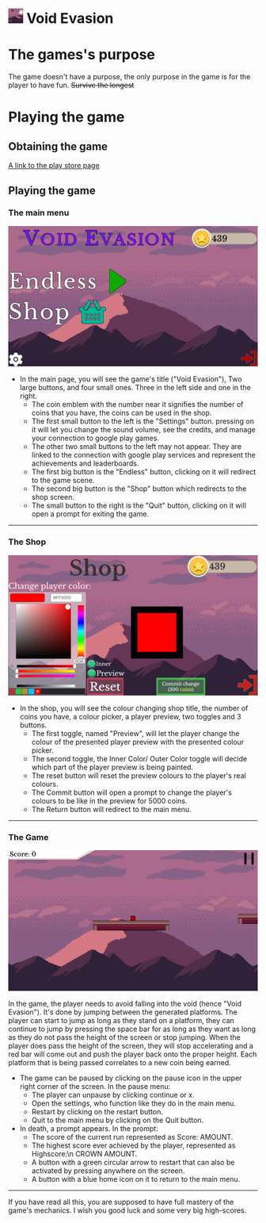 # <img src="./Assets/assests/images/MainLogo/PNG/2Rect.png" alt="Game Rectangular Logo" width=30> Void Evasion 
# The games's purpose
The game doesn't have a purpose, the only purpose in the game is for the player to have fun. ~~Survive the longest~~
# Playing the game
## Obtaining the game
[A link to the play store page](https://play.google.com/store/apps/details?id=com.NimrodRappaport.VoidEvasion)

## Playing the game
### The main menu
![Main Menu](./Assets/assests/images/Screenshots/Menu.png "Main menu")
- In the main page, you will see the game's title ("Void Evasion"), Two large buttons, and four small ones. Three in the left side and one in the right.
    - The coin emblem with the number near it signifies the number of coins that you have, the coins can be used in the shop.
    - The first small button to the left is the "Settings" button. pressing on it will let you change the sound volume, see the credits, and manage your connection to google play games.
    - The other two small buttons to the left may not appear. They are linked to the connection with google play services and represent the achievements and leaderboards.
    - The first big button is the "Endless" button, clicking on it will redirect to the game scene.
    - The second big button is the "Shop" button which redirects to the shop screen.
    - The small button to the right is the "Quit" button, clicking on it will open a prompt for exiting the game.
---
 ### The Shop
 ![Shop](./Assets/assests/images/Screenshots/Shop.png "Shop")
 - In the shop, you will see the colour changing shop title, the number of coins you have, a colour picker, a player preview, two toggles and 3 buttons.
     - The first toggle, named "Preview", will let the player change the colour of the presented player preview with the presented colour picker.
     - The second toggle, the Inner Color/ Outer Color toggle will decide which part of the player preview is being painted.
     - The reset button will reset the preview colours to the player's real colours.
     - The Commit button will open a prompt to change the player's colours to be like in the preview for 5000 coins.
     - The Return button will redirect to the main menu.
---
 ### The Game
 ![Game](./Assets/assests/images/Screenshots/Game.png "Game Screen")

 In the game, the player needs to avoid falling into the void (hence "Void Evasion"). It's done by jumping between the generated platforms. The player can start to jump as long as they stand on a platform, they can continue to jump by pressing the space bar for as long as they want as long as they do not pass the height of the screen or stop jumping. When the player does pass the height of the screen, they will stop accelerating and a red bar will come out and push the player back onto the proper height.
Each platform that is being passed correlates to a new coin being earned.
- The game can be paused by clicking on the pause icon in the upper right corner of the screen. In the pause menu:
    - The player can unpause by clicking continue or x.
    - Open the settings, who function like they do in the main menu.
    - Restart by clicking on the restart button.
    - Quit to the main menu by clicking on the Quit button.
- In death, a prompt appears. In the prompt:
    - The score of the current run represented as Score: AMOUNT.
    - The highest score ever achieved by the player, represented as Highscore:\n CROWN AMOUNT.
    - A button with a green circular arrow to restart that can also be activated by pressing anywhere on the screen.
    - A button with a blue home icon on it to return to the main menu.
---
If you have read all this, you are supposed to have full mastery of the game's mechanics.
I wish you good luck and some very big high-scores.
